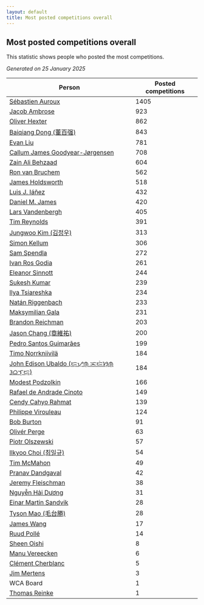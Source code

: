 ```yaml
---
layout: default
title: Most posted competitions overall
---
```

## Most posted competitions overall
This statistic shows people who posted the most competitions.

*Generated on 25 January 2025*

| Person | Posted competitions |
| --- | --- |
| [Sébastien Auroux](https://www.worldcubeassociation.org/persons/2008AURO01) | 1405 |
| [Jacob Ambrose](https://www.worldcubeassociation.org/persons/2010AMBR01) | 923 |
| [Oliver Hexter](https://www.worldcubeassociation.org/persons/2022HEXT01) | 862 |
| [Baiqiang Dong (董百强)](https://www.worldcubeassociation.org/persons/2008DONG06) | 843 |
| [Evan Liu](https://www.worldcubeassociation.org/persons/2009LIUE01) | 781 |
| [Callum James Goodyear-Jørgensen](https://www.worldcubeassociation.org/persons/2012GOOD02) | 708 |
| [Zain Ali Behzaad](https://www.worldcubeassociation.org/persons/2019BEHZ01) | 604 |
| [Ron van Bruchem](https://www.worldcubeassociation.org/persons/2003BRUC01) | 562 |
| [James Holdsworth](https://www.worldcubeassociation.org/persons/2015HOLD01) | 518 |
| [Luis J. Iáñez](https://www.worldcubeassociation.org/persons/2009PARE02) | 432 |
| [Daniel M. James](https://www.worldcubeassociation.org/persons/2012JAME04) | 420 |
| [Lars Vandenbergh](https://www.worldcubeassociation.org/persons/2003VAND01) | 405 |
| [Tim Reynolds](https://www.worldcubeassociation.org/persons/2005REYN01) | 391 |
| [Jungwoo Kim (김정우)](https://www.worldcubeassociation.org/persons/2014KIMJ02) | 313 |
| [Simon Kellum](https://www.worldcubeassociation.org/persons/2016KELL12) | 306 |
| [Sam Spendla](https://www.worldcubeassociation.org/persons/2015SPEN01) | 272 |
| [Ivan Ros Godia](https://www.worldcubeassociation.org/persons/2018GODI01) | 261 |
| [Eleanor Sinnott](https://www.worldcubeassociation.org/persons/2016SINN01) | 244 |
| [Sukesh Kumar](https://www.worldcubeassociation.org/persons/2017KUMA30) | 239 |
| [Ilya Tsiareshka](https://www.worldcubeassociation.org/persons/2012TERE01) | 234 |
| [Natán Riggenbach](https://www.worldcubeassociation.org/persons/2011RIGG03) | 233 |
| [Maksymilian Gala](https://www.worldcubeassociation.org/persons/2022GALA01) | 231 |
| [Brandon Reichman](https://www.worldcubeassociation.org/persons/2015REIC02) | 203 |
| [Jason Chang (章維祐)](https://www.worldcubeassociation.org/persons/2023CHAN15) | 200 |
| [Pedro Santos Guimarães](https://www.worldcubeassociation.org/persons/2007GUIM01) | 199 |
| [Timo Norrkniivilä](https://www.worldcubeassociation.org/persons/2017NORR01) | 184 |
| [John Edison Ubaldo (ᜇ᜔ᜌᜓ︀ᜈ᜔ ᜁᜇᜒᜐᜓ︀ᜈ᜔ ᜂᜊᜎ᜔ᜇᜓ︀)](https://www.worldcubeassociation.org/persons/2010UBAL01) | 184 |
| [Modest Podzolkin](https://www.worldcubeassociation.org/persons/2017PODZ01) | 166 |
| [Rafael de Andrade Cinoto](https://www.worldcubeassociation.org/persons/2007CINO01) | 149 |
| [Cendy Cahyo Rahmat](https://www.worldcubeassociation.org/persons/2010RAHM02) | 139 |
| [Philippe Virouleau](https://www.worldcubeassociation.org/persons/2008VIRO01) | 124 |
| [Bob Burton](https://www.worldcubeassociation.org/persons/2003BURT01) | 91 |
| [Olivér Perge](https://www.worldcubeassociation.org/persons/2007PERG01) | 63 |
| [Piotr Olszewski](https://www.worldcubeassociation.org/persons/2013OLSZ02) | 57 |
| [Ilkyoo Choi (최일규)](https://www.worldcubeassociation.org/persons/2008CHOI04) | 54 |
| [Tim McMahon](https://www.worldcubeassociation.org/persons/2009MCMA01) | 49 |
| [Pranav Dandgaval](https://www.worldcubeassociation.org/persons/2017DAND01) | 42 |
| [Jeremy Fleischman](https://www.worldcubeassociation.org/persons/2005FLEI01) | 38 |
| [Nguyễn Hải Dương](https://www.worldcubeassociation.org/persons/2018DUON07) | 31 |
| [Einar Martin Sandvik](https://www.worldcubeassociation.org/persons/2018SAND22) | 28 |
| [Tyson Mao (毛台勝)](https://www.worldcubeassociation.org/persons/2004MAOT02) | 28 |
| [James Wang](https://www.worldcubeassociation.org/persons/2015WANG87) | 17 |
| [Ruud Pollé](https://www.worldcubeassociation.org/persons/2019POLL04) | 14 |
| [Sheen Oishi](https://www.worldcubeassociation.org/persons/2017OISH01) | 8 |
| [Manu Vereecken](https://www.worldcubeassociation.org/persons/2010VERE01) | 6 |
| [Clément Cherblanc](https://www.worldcubeassociation.org/persons/2014CHER05) | 5 |
| [Jim Mertens](https://www.worldcubeassociation.org/persons/2006MERT01) | 3 |
| WCA Board | 1 |
| [Thomas Reinke](https://www.worldcubeassociation.org/persons/2018REIN04) | 1 |
